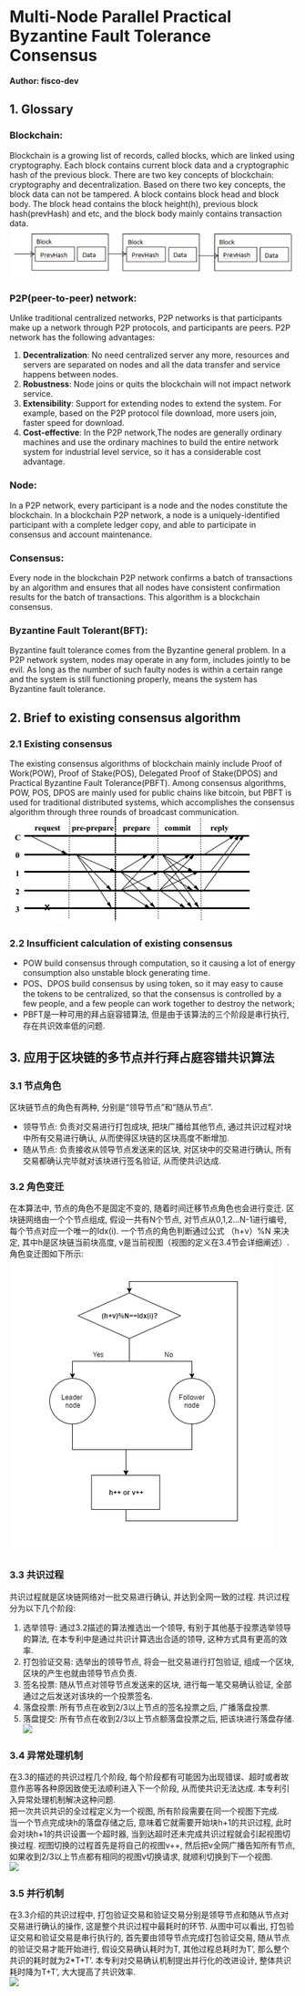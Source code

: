 # Multi-Node Parallel Practical Byzantine Fault Tolerance Consensus
**Author: fisco-dev**  

## 1. Glossary
### Blockchain:   
Blockchain is a growing list of records, called blocks, which are linked using cryptography. Each block contains current block data and a cryptographic hash of the previous block. There are two key concepts of blockchain: cryptography and decentralization. Based on there two key concepts, the block data can not be tampered. 
A block contains block head and block body. The block head contains the block height(h), previous block hash(prevHash) and etc, and the block body mainly contains transaction data.
![](./assets/pbft_blockchain.jpg)  
### P2P(peer-to-peer) network: 
Unlike traditional centralized networks, P2P networks is that participants make up a network through P2P protocols, and participants are peers. P2P network has the following advantages:
1. **Decentralization**: No need centralized server any more, resources and servers are separated on nodes and all the data transfer and service happens between nodes.
2. **Robustness**: Node joins or quits the blockchain will not impact network service.
3. **Extensibility**: Support for extending nodes to extend the system. For example, based on the P2P protocol file download, more users join, faster speed for download.
4. **Cost-effective**: In the P2P network,The nodes are generally ordinary machines and use the ordinary machines to build the entire network system for industrial level service, so it has a considerable cost advantage. 
### Node: 
In a P2P network, every participant is a node and the nodes constitute the blockchain. In a blockchain P2P network, a node is a uniquely-identified participant with a complete ledger copy, and able to participate in consensus and account maintenance.
### Consensus: 
Every node in the blockchain P2P network confirms a batch of transactions by an algorithm and ensures that all nodes have consistent confirmation results for the batch of transactions. This algorithm is a blockchain consensus.
### Byzantine Fault Tolerant(BFT): 
Byzantine fault tolerance comes from the Byzantine general problem. In a P2P network system, nodes may operate in any form, includes jointly to be evil. As long as the number of such faulty nodes is within a certain range and the system is still functioning properly, means the system has Byzantine fault tolerance.

## 2. Brief to existing consensus algorithm
### 2.1 Existing consensus
The existing consensus algorithms of blockchain mainly include Proof of Work(POW), Proof of Stake(POS), Delegated Proof of Stake(DPOS) and Practical Byzantine Fault Tolerance(PBFT). Among consensus algorithms, POW, POS, DPOS are mainly used for public chains like bitcoin, but PBFT is used for traditional distributed systems, which accomplishes the consensus algorithm through three rounds of broadcast communication.   
 ![](./assets/pbft_consensus.jpg)
### 2.2 Insufficient calculation of existing consensus
- POW build consensus through computation, so it causing a lot of energy consumption also unstable block generating time.
- POS、DPOS build consensus by using token, so it may easy to cause the tokens to be centralized, so that the consensus is controlled by a few people, and a few people can work together to destroy the network;
- PBFT是一种可用的拜占庭容错算法, 但是由于该算法的三个阶段是串行执行, 存在共识效率低的问题. 

## 3. 应用于区块链的多节点并行拜占庭容错共识算法
### 3.1 节点角色
区块链节点的角色有两种, 分别是“领导节点”和“随从节点”. 
- 领导节点: 负责对交易进行打包成块, 把块广播给其他节点, 通过共识过程对块中所有交易进行确认, 从而使得区块链的区块高度不断增加. 
- 随从节点: 负责接收从领导节点发送来的区块, 对区块中的交易进行确认, 所有交易都确认完毕就对该块进行签名验证, 从而使共识达成. 
### 3.2 角色变迁
在本算法中, 节点的角色不是固定不变的, 随着时间迁移节点角色也会进行变迁. 
区块链网络由一个个节点组成, 假设一共有N个节点, 对节点从0,1,2...N-1进行编号, 每个节点对应一个唯一的Idx(i). 一个节点的角色判断通过公式 （h+v）%N 来决定, 其中h是区块链当前块高度, v是当前视图（视图的定义在3.4节会详细阐述）.   
角色变迁图如下所示:   
 ![](./assets/pbft_role.png)
### 3.3 共识过程
共识过程就是区块链网络对一批交易进行确认, 并达到全网一致的过程. 共识过程分为以下几个阶段:   
1. 选举领导: 通过3.2描述的算法推选出一个领导, 有别于其他基于投票选举领导的算法, 在本专利中是通过共识计算选出合适的领导, 这种方式具有更高的效率.   
2. 打包验证交易: 选举出的领导节点, 将会一批交易进行打包验证, 组成一个区块, 区块的产生也就由领导节点负责.   
3. 签名投票: 随从节点对领导节点发送来的区块, 进行每一笔交易确认验证, 全部通过之后发送对该块的一个投票签名.   
4. 落盘投票: 所有节点在收到2/3以上节点的签名投票之后, 广播落盘投票.   
5. 落盘提交: 所有节点在收到2/3以上节点额落盘投票之后, 把该块进行落盘存储.     
 ![](./images/process.png) 
###  3.4 异常处理机制
在3.3的描述的共识过程几个阶段, 每个阶段都有可能因为出现错误、超时或者故意作恶等各种原因致使无法顺利进入下一个阶段, 从而使共识无法达成. 本专利引入异常处理机制解决这种问题.   
把一次共识共识的全过程定义为一个视图, 所有阶段需要在同一个视图下完成.   
当一个节点完成块h的落盘存储之后, 意味着它就需要开始块h+1的共识过程, 此时会对块h+1的共识设置一个超时器, 当到达超时还未完成共识过程就会引起视图切换过程. 视图切换的过程首先是将自己的视图v++, 然后把v全网广播告知所有节点, 如果收到2/3以上节点都有相同的视图v切换请求, 就顺利切换到下一个视图.   
![](./images/error.png)   
### 3.5 并行机制
在3.3介绍的共识过程中, 打包验证交易和验证交易分别是领导节点和随从节点对交易进行确认的操作, 这是整个共识过程中最耗时的环节. 从图中可以看出, 打包验证交易和验证交易是串行执行的, 首先要由领导节点完成打包验证交易, 随从节点的验证交易才能开始进行, 假设交易确认耗时为T, 其他过程总耗时为T’, 那么整个共识的耗时就为2*T+T’. 本专利对交易确认机制提出并行化的改进设计, 整体共识耗时降为T+T’, 大大提高了共识效率.   
![](./images/parallel.png)  
